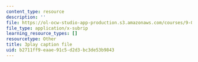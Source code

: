 ```yaml
---
content_type: resource
description: ''
file: https://ol-ocw-studio-app-production.s3.amazonaws.com/courses/9-00sc-introduction-to-psychology-fall-2011/b2711ff9eaae91c5d2d3bc3de53b9843_bihrpOS0qtY.srt
file_type: application/x-subrip
learning_resource_types: []
resourcetype: Other
title: 3play caption file
uid: b2711ff9-eaae-91c5-d2d3-bc3de53b9843
---
```

